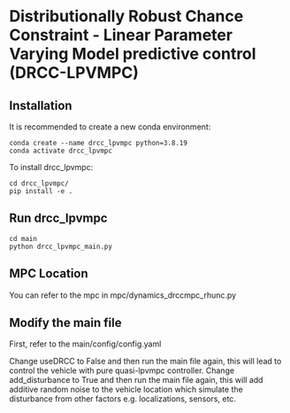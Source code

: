 # Distributionally Robust Chance Constraint - Linear Parameter Varying Model predictive control (DRCC-LPVMPC)

## Installation

It is recommended to create a new conda environment:

```
conda create --name drcc_lpvmpc python=3.8.19
conda activate drcc_lpvmpc
```

To install drcc_lpvmpc:

```
cd drcc_lpvmpc/
pip install -e .
```

## Run drcc_lpvmpc

```
cd main
python drcc_lpvmpc_main.py
```

## MPC Location
You can refer to the mpc in mpc/dynamics_drccmpc_rhunc.py

## Modify the main file
First, refer to the main/config/config.yaml

Change useDRCC to False and then run the main file again, this will lead to control the vehicle with pure quasi-lpvmpc controller.
Change add_disturbance to True and then run the main file again, this will add additive random noise to the vehicle location which simulate the disturbance from other factors e.g. localizations, sensors, etc.

